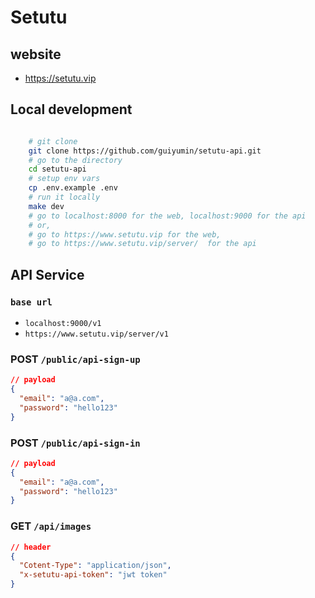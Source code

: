 # Setutu

## website

- https://setutu.vip

## Local development

```bash

    # git clone
    git clone https://github.com/guiyumin/setutu-api.git
    # go to the directory
    cd setutu-api
    # setup env vars
    cp .env.example .env
    # run it locally
    make dev
    # go to localhost:8000 for the web, localhost:9000 for the api
    # or,
    # go to https://www.setutu.vip for the web,
    # go to https://www.setutu.vip/server/  for the api
```

## API Service

### `base url`

- `localhost:9000/v1`
- `https://www.setutu.vip/server/v1`

### POST `/public/api-sign-up`

```json
// payload
{
  "email": "a@a.com",
  "password": "hello123"
}
```

### POST `/public/api-sign-in`

```json
// payload
{
  "email": "a@a.com",
  "password": "hello123"
}
```

### GET `/api/images`

```json
// header
{
  "Cotent-Type": "application/json",
  "x-setutu-api-token": "jwt token"
}
```
